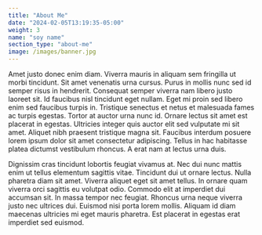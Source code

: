 ```yaml
---
title: "About Me"
date: "2024-02-05T13:19:35-05:00"
weight: 3
name: "soy name"
section_type: "about-me"
image: /images/banner.jpg
---
```


Amet justo donec enim diam. Viverra mauris in aliquam sem fringilla ut morbi tincidunt. Sit amet venenatis urna cursus. Purus in mollis nunc sed id semper risus in hendrerit. Consequat semper viverra nam libero justo laoreet sit. Id faucibus nisl tincidunt eget nullam. Eget mi proin sed libero enim sed faucibus turpis in. Tristique senectus et netus et malesuada fames ac turpis egestas. Tortor at auctor urna nunc id. Ornare lectus sit amet est placerat in egestas. Ultricies integer quis auctor elit sed vulputate mi sit amet. Aliquet nibh praesent tristique magna sit. Faucibus interdum posuere lorem ipsum dolor sit amet consectetur adipiscing. Tellus in hac habitasse platea dictumst vestibulum rhoncus. A erat nam at lectus urna duis.

Dignissim cras tincidunt lobortis feugiat vivamus at. Nec dui nunc mattis enim ut tellus elementum sagittis vitae. Tincidunt dui ut ornare lectus. Nulla pharetra diam sit amet. Viverra aliquet eget sit amet tellus. In ornare quam viverra orci sagittis eu volutpat odio. Commodo elit at imperdiet dui accumsan sit. In massa tempor nec feugiat. Rhoncus urna neque viverra justo nec ultrices dui. Euismod nisi porta lorem mollis. Aliquam id diam maecenas ultricies mi eget mauris pharetra. Est placerat in egestas erat imperdiet sed euismod.
